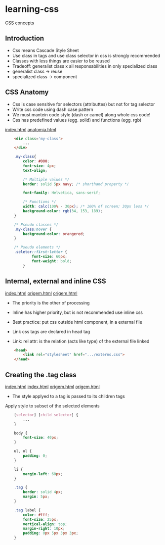 # learning-css
CSS concepts

## Introduction

- Css means Cascade Style Sheet
- Use class in tags and use class selector in css is strongly recommended
- Classes with less things are easier to be reused
- Tradeoff: generalist class x all responsabilities in only specialized class
- generalist class -> reuse
- specialized class -> component

## CSS Anatomy

- Css is case sensitive for selectors (attributtes) but not for tag selector
- Write css code using dash case pattern
- We must mantein code style (dash or camel) along whole css code!
- Css has predefined values (egg. solid) and functions (egg. rgb)

[index.html](coder/index.html)
[anatomia.html](coder/anatomia.html)

```html
	<div class='my-class'>
		...
	</div>
```

```css
	.my-class{
		color: #000;
		font-size: 4px;
		text-align;

		/* Multiple values */
		border: solid 5px navy; /* shorthand property */

		font-family: Helvetica, sans-serif;

		/* Functions */
		width: calc(100% - 30px); /* 100% of screen; 30px less */
		background-color: rgb(34, 153, 189);
	}

	/* Pseudo classes */
	.my-class:hover {
	    background-color: orangered;
	}

	/* Pseudo elements */
	.seletor::first-letter {
            font-size: 60px;
            font-weight: bold;
        }
```

## Internal, external and inline CSS

[index.html](coder/index.html)
[origem.html](coder/origem.html)
[origem.html](coder/css/externo.css)

- The priority is the other of processing
- Inline has higher priority, but is not recommended use inline css
- Best practice: put css outside html component, in a external file

- Link css tags are declared in head tag
- Link: rel attr: is the relation (acts like type) of the external file linked

```html
	<head>
		<link rel="stylesheet" href=".../externo.css">
	</head>
```

## Creating the .tag class

[index.html](coder/index.html)
[index.html](coder/classeTag.html)
[origem.html](coder/css/tag.css)
[origem.html](coder/js/tag.js)

- The style applyed to a tag is passed to its children tags

Apply style to subset of the selected elements
```css
	[selector] [child selector] {
		...
	}
```

```css
	body {
	    font-size: 40px;
	}

	ul, ol {
	    padding: 0;
	}

	li {
	    margin-left: 60px;
	}

	.tag {
	    border: solid 4px;
	    margin: 5px;
	}

	.tag label {
	    color: #fff;
	    font-size: 25px;
	    vertical-align: top;
	    margin-right: 10px;
	    padding: 0px 5px 3px 3px;
	}
```
